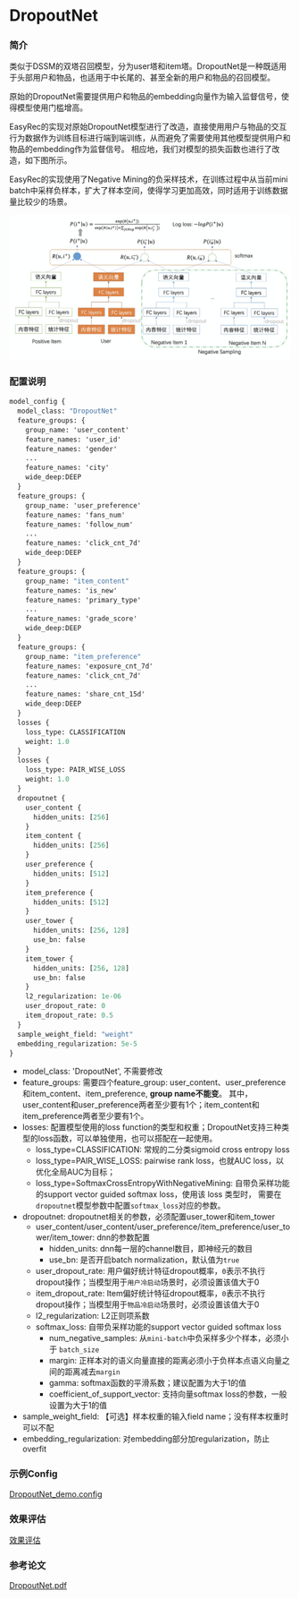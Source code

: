 # DropoutNet

### 简介

类似于DSSM的双塔召回模型，分为user塔和item塔。DropoutNet是一种既适用于头部用户和物品，也适用于中长尾的、甚至全新的用户和物品的召回模型。

原始的DropoutNet需要提供用户和物品的embedding向量作为输入监督信号，使得模型使用门槛增高。

EasyRec的实现对原始DropoutNet模型进行了改造，直接使用用户与物品的交互行为数据作为训练目标进行端到端训练，从而避免了需要使用其他模型提供用户和物品的embedding作为监督信号。
相应地，我们对模型的损失函数也进行了改造，如下图所示。

EasyRec的实现使用了Negative Mining的负采样技术，在训练过程中从当前mini batch中采样负样本，扩大了样本空间，使得学习更加高效，同时适用于训练数据量比较少的场景。

![dropoutnet](../../images/models/dropoutnet.png)

### 配置说明

```protobuf
model_config {
  model_class: "DropoutNet"
  feature_groups: {
    group_name: 'user_content'
    feature_names: 'user_id'
    feature_names: 'gender'
    ...
    feature_names: 'city'
    wide_deep:DEEP
  }
  feature_groups: {
    group_name: 'user_preference'
    feature_names: 'fans_num'
    feature_names: 'follow_num'
    ...
    feature_names: 'click_cnt_7d'
    wide_deep:DEEP
  }
  feature_groups: {
    group_name: "item_content"
    feature_names: 'is_new'
    feature_names: 'primary_type'
    ...
    feature_names: 'grade_score'
    wide_deep:DEEP
  }
  feature_groups: {
    group_name: "item_preference"
    feature_names: 'exposure_cnt_7d'
    feature_names: 'click_cnt_7d'
    ...
    feature_names: 'share_cnt_15d'
    wide_deep:DEEP
  }
  losses {
    loss_type: CLASSIFICATION
    weight: 1.0
  }
  losses {
    loss_type: PAIR_WISE_LOSS
    weight: 1.0
  }
  dropoutnet {
    user_content {
      hidden_units: [256]
    }
    item_content {
      hidden_units: [256]
    }
    user_preference {
      hidden_units: [512]
    }
    item_preference {
      hidden_units: [512]
    }
    user_tower {
      hidden_units: [256, 128]
      use_bn: false
    }
    item_tower {
      hidden_units: [256, 128]
      use_bn: false
    }
    l2_regularization: 1e-06
    user_dropout_rate: 0
    item_dropout_rate: 0.5
  }
  sample_weight_field: "weight"
  embedding_regularization: 5e-5
}
```

- model_class: 'DropoutNet', 不需要修改
- feature_groups: 需要四个feature_group: user_content、user_preference和item_content、item_preference, **group name不能变**。
  其中，user_content和user_preference两者至少要有1个；item_content和item_preference两者至少要有1个。
- losses: 配置模型使用的loss function的类型和权重；DropoutNet支持三种类型的loss函数，可以单独使用，也可以搭配在一起使用。
  - loss_type=CLASSIFICATION: 常规的二分类sigmoid cross entropy loss
  - loss_type=PAIR_WISE_LOSS: pairwise rank loss，也就AUC loss，以优化全局AUC为目标；
  - loss_type=SoftmaxCrossEntropyWithNegativeMining: 自带负采样功能的support vector guided softmax loss，使用该 loss 类型时，
    需要在`dropoutnet`模型参数中配置`softmax_loss`对应的参数。
- dropoutnet: dropoutnet相关的参数，必须配置user_tower和item_tower
  - user_content/user_content/user_preference/item_preference/user_tower/item_tower: dnn的参数配置
    - hidden_units: dnn每一层的channel数目，即神经元的数目
    - use_bn: 是否开启batch normalization，默认值为`true`
  - user_dropout_rate: 用户偏好统计特征dropout概率，`0`表示不执行dropout操作；当模型用于`用户冷启动`场景时，必须设置该值大于0
  - item_dropout_rate: Item偏好统计特征dropout概率，`0`表示不执行dropout操作；当模型用于`物品冷启动`场景时，必须设置该值大于0
  - l2_regularization: L2正则项系数
  - softmax_loss: 自带负采样功能的support vector guided softmax loss
    - num_negative_samples: 从`mini-batch`中负采样多少个样本，必须小于 `batch_size`
    - margin: 正样本对的语义向量直接的距离必须小于负样本点语义向量之间的距离减去`margin`
    - gamma: softmax函数的平滑系数；建议配置为大于1的值
    - coefficient_of_support_vector: 支持向量softmax loss的参数，一般设置为大于1的值
- sample_weight_field: 【可选】样本权重的输入field name；没有样本权重时可以不配
- embedding_regularization: 对embedding部分加regularization，防止overfit

### 示例Config

[DropoutNet_demo.config](https://easyrec.oss-cn-beijing.aliyuncs.com/config/dropoutnet.config)

### 效果评估

[效果评估](https://easyrec.oss-cn-beijing.aliyuncs.com/docs/recall_eval.pdf)

### 参考论文

[DropoutNet.pdf](https://papers.nips.cc/paper/2017/file/dbd22ba3bd0df8f385bdac3e9f8be207-Paper.pdf)
